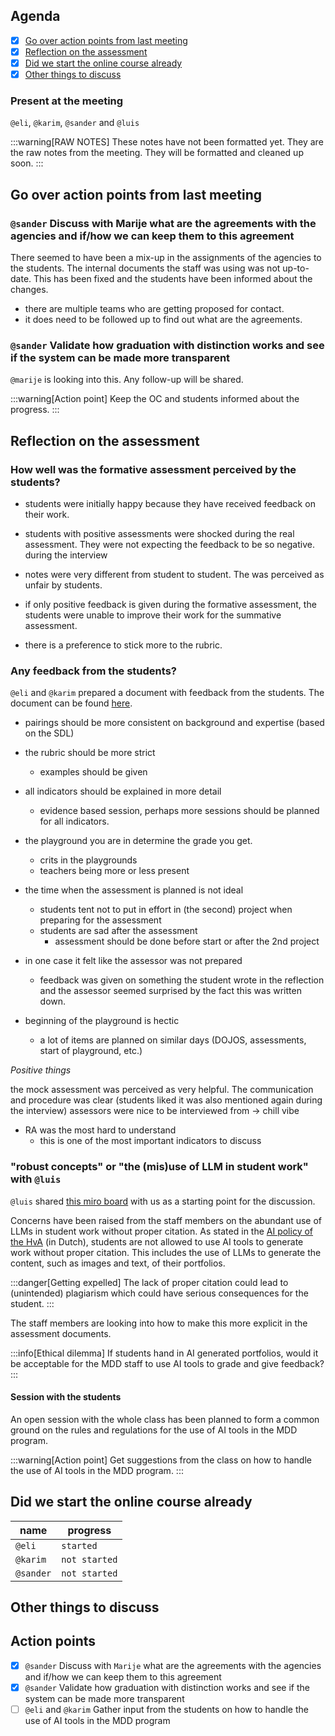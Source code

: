 ## Agenda

- [x] [Go over action points from last meeting](#go-over-action-points-from-last-meeting)
- [x] [Reflection on the assessment](#reflection-on-the-assessment)
- [x] [Did we start the online course already](#did-we-start-the-online-course-already)
- [x] [Other things to discuss](#other-things-to-discuss)

### Present at the meeting

`@eli`, `@karim`, `@sander` and `@luis`

:::warning[RAW NOTES]
These notes have not been formatted yet. They are the raw notes from the meeting. They will be formatted and cleaned up soon.
:::

## Go over action points from last meeting

### `@sander` Discuss with Marije what are the agreements with the agencies and if/how we can keep them to this agreement

There seemed to have been a mix-up in the assignments of the agencies to the students. The internal documents the staff was using was not up-to-date. This has been fixed and the students have been informed about the changes.

- there are multiple teams who are getting proposed for contact.
- it does need to be followed up to find out what are the agreements.

### `@sander` Validate how graduation with distinction works and see if the system can be made more transparent

`@marije` is looking into this. Any follow-up will be shared.

:::warning[Action point]
Keep the OC and students informed about the progress.
:::

## Reflection on the assessment

### How well was the formative assessment perceived by the students?

- students were initially happy because they have received feedback on their work.

- students with positive assessments were shocked during the real assessment. They were not expecting the feedback to be so negative. during the interview

- notes were very different from student to student. The was perceived as unfair by students.

- if only positive feedback is given during the formative assessment, the students were unable to improve their work for the summative assessment.

- there is a preference to stick more to the rubric.

### Any feedback from the students?

`@eli` and `@karim` prepared a document with feedback from the students. The document can be found [here](/files/2023-2024/Assessments_students-feedback.pdf).

- pairings should be more consistent on background and expertise (based on the SDL)

- the rubric should be more strict

  - examples should be given

- all indicators should be explained in more detail

  - evidence based session, perhaps more sessions should be planned for all indicators.

- the playground you are in determine the grade you get.

  - crits in the playgrounds
  - teachers being more or less present

- the time when the assessment is planned is not ideal

  - students tent not to put in effort in (the second) project when preparing for the assessment
  - students are sad after the assessment
    - assessment should be done before start or after the 2nd project

- in one case it felt like the assessor was not prepared

  - feedback was given on something the student wrote in the reflection and the assessor seemed surprised by the fact this was written down.

- beginning of the playground is hectic
  - a lot of items are planned on similar days (DOJOS, assessments, start of playground, etc.)

_Positive things_

the mock assessment was perceived as very helpful.
The communication and procedure was clear (students liked it was also mentioned again during the interview)
assessors were nice to be interviewed from -> chill vibe

- RA was the most hard to understand
  - this is one of the most important indicators to discuss

### "robust concepts" or "the (mis)use of LLM in student work" with `@luis`

`@luis` shared [this miro board](https://miro.com/app/board/uXjVNwYx9KQ=/) with us as a starting point for the discussion.

Concerns have been raised from the staff members on the abundant use of LLMs in student work without proper citation. As stated in the [AI policy of the HvA](https://www.hva.nl/bibliotheek/ondersteuning/zoeken/bronnen-vermelden/ai-gegenereerde-content/ai-gegenereerde-content.html) (in Dutch), students are not allowed to use AI tools to generate work without proper citation. This includes the use of LLMs to generate the content, such as images and text, of their portfolios.

:::danger[Getting expelled]
The lack of proper citation could lead to (unintended) plagiarism which could have serious consequences for the student.
:::

The staff members are looking into how to make this more explicit in the assessment documents.

:::info[Ethical dilemma]
If students hand in AI generated portfolios, would it be acceptable for the MDD staff to use AI tools to grade and give feedback?
:::

#### Session with the students

An open session with the whole class has been planned to form a common ground on the rules and regulations for the use of AI tools in the MDD program.

:::warning[Action point]
Get suggestions from the class on how to handle the use of AI tools in the MDD program.
:::

## Did we start the online course already

| name      | progress      |
| --------- | ------------- |
| `@eli`    | `started`     |
| `@karim`  | `not started` |
| `@sander` | `not started` |

## Other things to discuss

## Action points

- [x] `@sander` Discuss with `Marije` what are the agreements with the agencies and if/how we can keep them to this agreement
- [x] `@sander` Validate how graduation with distinction works and see if the system can be made more transparent
- [ ] `@eli` and `@karim` Gather input from the students on how to handle the use of AI tools in the MDD program
